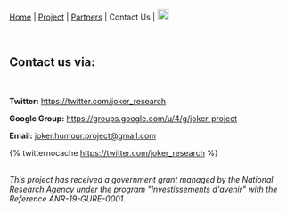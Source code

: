 [Home](index) | [Project](project) | [Partners](partners) | Contact Us | [<img src="drapeau FR.png" width="20">](https://motsmachines.github.io/joker/FR/contact)

<br>

## Contact us via:
<br>

**Twitter:** https://twitter.com/joker_research

**Google Group:** https://groups.google.com/u/4/g/joker-project

**Email:** [joker.humour.project@gmail.com](mailto:joker.humour.project@gmail.com)

{% twitternocache https://twitter.com/joker_research %}

<br>*This project has received a government grant managed by the National Research Agency under the program "Investissements d'avenir" with the Reference ANR-19-GURE-0001.*
